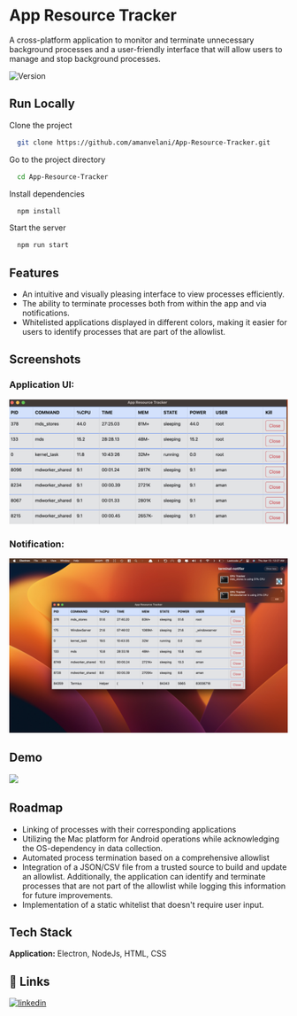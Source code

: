
# App Resource Tracker

A cross-platform application to monitor and terminate unnecessary background processes and a user-friendly interface that will allow users to manage and stop background processes.

![Version](https://img.shields.io/badge/version-1.0.0-blue.svg?cacheSeconds=2592000) 
## Run Locally

Clone the project

```bash
  git clone https://github.com/amanvelani/App-Resource-Tracker.git
```

Go to the project directory

```bash
  cd App-Resource-Tracker
```

Install dependencies

```bash
  npm install
```

Start the server

```bash
  npm run start
```


## Features

- An intuitive and visually pleasing interface to view processes efficiently.
- The ability to terminate processes both from within the app and via notifications.
- Whitelisted applications displayed in different colors, making it easier for users to identify processes that are part of the allowlist.

## Screenshots
### Application UI:
![App Screenshot](https://raw.githubusercontent.com/amanvelani/App-Resource-Tracker/main/Screenshot/Application_UI.png "Optional Title")
### Notification:
![App Screenshot](https://raw.githubusercontent.com/amanvelani/App-Resource-Tracker/main/Screenshot/Notification.jpeg "Optional Title")


## Demo

![](https://github.com/amanvelani/App-Resource-Tracker/blob/main/Demo/Kill_process_demo.gif) 

## Roadmap

- Linking of processes with their corresponding applications
- Utilizing the Mac platform for Android operations while acknowledging the OS-dependency in data collection.
- Automated process termination based on a comprehensive allowlist
- Integration of a JSON/CSV file from a trusted source to build and update an allowlist. Additionally, the application can identify and terminate processes that are not part of the allowlist while logging this information for future improvements.
- Implementation of a static whitelist that doesn't require user input.


## Tech Stack

**Application:** Electron, NodeJs, HTML, CSS


## 🔗 Links
[![linkedin](https://img.shields.io/badge/linkedin-0A66C2?style=for-the-badge&logo=linkedin&logoColor=white)](https://www.linkedin.com/in/amanvelani)


